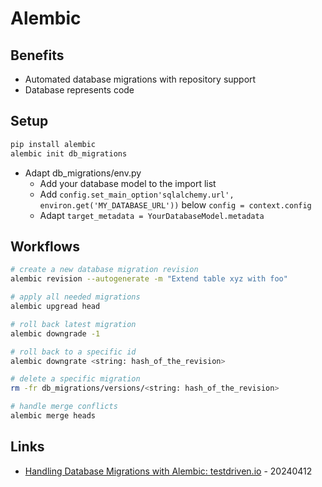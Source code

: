 # Alembic

## Benefits

* Automated database migrations with repository support
* Database represents code

## Setup

```bash
pip install alembic
alembic init db_migrations
```

* Adapt db_migrations/env.py
  * Add your database model to the import list
  * Add `config.set_main_option'sqlalchemy.url', environ.get('MY_DATABASE_URL'))` below `config = context.config`
  * Adapt `target_metadata = YourDatabaseModel.metadata`

## Workflows

```bash
# create a new database migration revision
alembic revision --autogenerate -m "Extend table xyz with foo"

# apply all needed migrations
alembic upgread head

# roll back latest migration
alembic downgrade -1

# roll back to a specific id
alembic downgrate <string: hash_of_the_revision>

# delete a specific migration
rm -fr db_migrations/versions/<string: hash_of_the_revision>

# handle merge conflicts
alembic merge heads
```

## Links

* [Handling Database Migrations with Alembic: testdriven.io](https://testdriven.io/blog/alembic-database-migrations/) - 20240412
